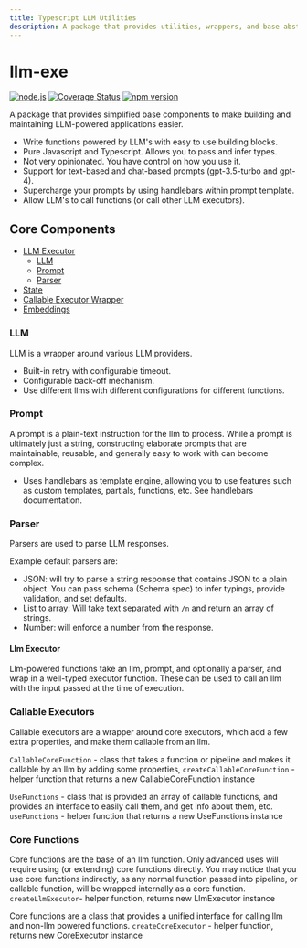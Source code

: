 ```yaml
---
title: Typescript LLM Utilities
description: A package that provides utilities, wrappers, and base abstractions to help make writing applications with llm-powered functions easier.
---
```

# llm-exe

[![node.js](https://github.com/gregreindel/llm-exe/actions/workflows/node.js.yml/badge.svg)](https://github.com/gregreindel/llm-exe/actions/workflows/node.js.yml) [![Coverage Status](https://coveralls.io/repos/github/gregreindel/llm-exe/badge.svg?branch=main)](https://coveralls.io/github/gregreindel/llm-exe?branch=main) [![npm version](https://badge.fury.io/js/llm-exe.svg)](https://badge.fury.io/js/llm-exe)

A package that provides simplified base components to make building and maintaining LLM-powered applications easier.

- Write functions powered by LLM's with easy to use building blocks.
- Pure Javascript and Typescript. Allows you to pass and infer types.
- Not very opinionated. You have control on how you use it.
- Support for text-based and chat-based prompts (gpt-3.5-turbo and gpt-4).
- Supercharge your prompts by using handlebars within prompt template.
- Allow LLM's to call functions (or call other LLM executors).

## Core Components
- [LLM Executor](/executor)
  - [LLM](/llm)
  - [Prompt](/prompt)
  - [Parser](/parser)
- [State](/parser)
- [Callable Executor Wrapper](/callable)
- [Embeddings](/embeddings)



### LLM
LLM is a wrapper around various LLM providers.
- Built-in retry with configurable timeout.
- Configurable back-off mechanism.
- Use different llms with different configurations for different functions.

### Prompt
A prompt is a plain-text instruction for the llm to process. While a prompt is ultimately just a string, constructing  elaborate prompts that are maintainable, reusable, and generally easy to work with can become complex.

- Uses handlebars as template engine, allowing you to use features such as custom templates, partials, functions, etc. See handlebars documentation.


### Parser
Parsers are used to parse LLM responses.

Example default parsers are:
- JSON: will try to parse a string response that contains JSON to a plain object. You can pass schema (Schema spec) to infer typings, provide validation, and set defaults.
- List to array: Will take text separated with `/n` and return an array of strings.
- Number: will enforce a number from the response.


#### Llm Executor
Llm-powered functions take an llm, prompt, and optionally a parser, and wrap in a well-typed executor function. These can be used to call an llm with the input passed at the time of execution.


### Callable Executors
Callable executors are a wrapper around core executors, which add a few extra properties, and make them callable from an llm.

`CallableCoreFunction` - class that takes a function or pipeline and makes it callable by an llm by adding some properties,
`createCallableCoreFunction` - helper function that returns a new CallableCoreFunction instance

`UseFunctions` - class that is provided an array of callable functions, and provides an interface to easily call them, and get info about them, etc.
`useFunctions` - helper function that returns a new UseFunctions instance


### Core Functions 
Core functions are the base of an llm function. Only advanced uses will require using (or extending) core functions directly. You may notice that you use core functions indirectly, as any normal function passed into pipeline, or callable function, will be wrapped internally as a core function.
`createLlmExecutor`- helper function, returns new LlmExecutor instance

Core functions are a class that provides a unified interface for calling llm and non-llm powered functions. 
`createCoreExecutor` - helper function, returns new CoreExecutor instance